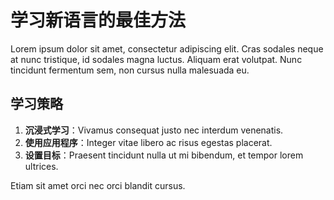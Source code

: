# 学习新语言的最佳方法

Lorem ipsum dolor sit amet, consectetur adipiscing elit. Cras sodales neque at nunc tristique, id sodales magna luctus. Aliquam erat volutpat. Nunc tincidunt fermentum sem, non cursus nulla malesuada eu.

## 学习策略

1. **沉浸式学习**：Vivamus consequat justo nec interdum venenatis.
2. **使用应用程序**：Integer vitae libero ac risus egestas placerat.
3. **设置目标**：Praesent tincidunt nulla ut mi bibendum, et tempor lorem ultrices.

Etiam sit amet orci nec orci blandit cursus.
